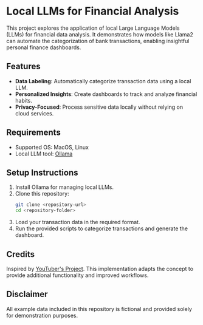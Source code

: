 # Local LLMs for Financial Analysis

This project explores the application of local Large Language Models (LLMs) for financial data analysis. It demonstrates how models like Llama2 can automate the categorization of bank transactions, enabling insightful personal finance dashboards.

## Features
- **Data Labeling**: Automatically categorize transaction data using a local LLM.
- **Personalized Insights**: Create dashboards to track and analyze financial habits.
- **Privacy-Focused**: Process sensitive data locally without relying on cloud services.

## Requirements
- Supported OS: MacOS, Linux
- Local LLM tool: [Ollama](https://ollama.ai/)

## Setup Instructions
1. Install Ollama for managing local LLMs.
2. Clone this repository:
   ```bash
   git clone <repository-url>
   cd <repository-folder>
   ```
3. Load your transaction data in the required format.
4. Run the provided scripts to categorize transactions and generate the dashboard.

## Credits
Inspired by [YouTuber's Project](https://www.youtube.com/watch?v=h_GTxRFYETY). This implementation adapts the concept to provide additional functionality and improved workflows.

## Disclaimer
All example data included in this repository is fictional and provided solely for demonstration purposes.
